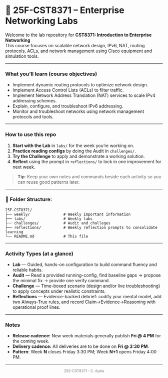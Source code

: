 
# 📘 25F-CST8371 – Enterprise Networking Labs

Welcome to the lab repository for **CST8371: Introduction to Enterprise Networking**  
This course focuses on scalable network design, IPv6, NAT, routing protocols, ACLs, and network management using Cisco equipment and simulation tools.

---
### What you’ll learn (course objectives)
- Implement dynamic routing protocols to optimize network design.
- Implement Access Control Lists (ACLs) to filter traffic.
- Implement Network Address Translation (NAT) services to scale IPv4 addressing schemes.
- Explain, configure, and troubleshoot IPv6 addressing.
- Monitor and troubleshoot networks using network management protocols and tools.

---
### How to use this repo
1. **Start with the Lab** in `labs/` for the week you’re working on.
2. **Practice reading configs** by doing the Audit in `challenges/`.
3. **Try the Challenge** to apply and demonstrate a working solution.
4. **Reflect** using the prompt in `reflections/` to lock in one improvement for next week.

> **Tip**: Keep your own notes and commands beside each activity so you can reuse good patterns later.

---

### 📁 Folder Structure:

```
25F-CST8371/
├── weekly/               # Weekly important information
├── labs/                 # Weekly labs
├── challenges/           # Audit and challeges
├── reflections/          # Weekly reflection prompts to consolidate learning
└── README.md             # This file
```

---

### Activity Types (at a glance)
- **Lab** — Guided, hands-on configuration to build command fluency and reliable habits.
- **Audit** — Read a provided running-config, find baseline gaps → propose the minimal fix → provide one verify command.
- **Challenge** — Time-boxed scenario (design and/or live troubleshooting) to apply concepts under realistic constraints.
- **Reflections** — Evidence-backed debrief: codify your mental model, add two Always-True rules, and record Claim→Evidence→Reasoning with operational proof lines.

---

### Notes
- **Release cadence:** New week materials generally publish **Fri @ 4 PM** for the coming week.  
- **Delivery cadence:** All deliveries are to be done on **Fri @ 3:30 PM**.  
- **Pattern**: Week  **N** closes Friday 3:30 PM; Week **N+1** opens Friday 4:00 PM.


---
<p style="font-size: 0.8em; text-align: center; color: gray;">
25S-CST8371 - C. Ayala
</p>
